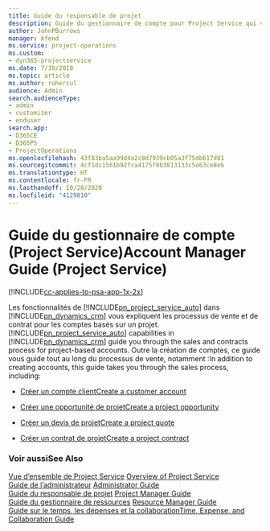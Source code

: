 ```yaml
---
title: Guide du responsable de projet
description: Guide du gestionnaire de compte pour Project Service qui vous explique les processus de vente et de contrat pour les comptes basés sur un projet
author: JohnPBurrows
manager: kfend
ms.service: project-operations
ms.custom:
- dyn365-projectservice
ms.date: 7/30/2018
ms.topic: article
ms.author: ruhercul
audience: Admin
search.audienceType:
- admin
- customizer
- enduser
search.app:
- D365CE
- D365PS
- ProjectOperations
ms.openlocfilehash: 43f83ba5aa99d4a2c8d7939cb05a3f75db617d61
ms.sourcegitcommit: 4cf1dc1561b92fca4175f0b3813133c5e63ce8e6
ms.translationtype: HT
ms.contentlocale: fr-FR
ms.lasthandoff: 10/28/2020
ms.locfileid: "4129810"
---
```

# <a name="account-manager-guide-project-service"></a><span data-ttu-id="2bab2-103">Guide du gestionnaire de compte (Project Service)</span><span class="sxs-lookup"><span data-stu-id="2bab2-103">Account Manager Guide (Project Service)</span></span>

[!INCLUDE[cc-applies-to-psa-app-1x-2x](../includes/cc-applies-to-psa-app-1x-2x.md)]

<span data-ttu-id="2bab2-104">Les fonctionnalités de [!INCLUDE[pn_project_service_auto](../includes/pn-project-service-auto.md)] dans [!INCLUDE[pn_dynamics_crm](../includes/pn-dynamics-crm.md)] vous expliquent les processus de vente et de contrat pour les comptes basés sur un projet.</span><span class="sxs-lookup"><span data-stu-id="2bab2-104">[!INCLUDE[pn_project_service_auto](../includes/pn-project-service-auto.md)] capabilities in [!INCLUDE[pn_dynamics_crm](../includes/pn-dynamics-crm.md)] guide you through the sales and contracts process for project-based accounts.</span></span> <span data-ttu-id="2bab2-105">Outre la création de comptes, ce guide vous guide tout au long du processus de vente, notamment :</span><span class="sxs-lookup"><span data-stu-id="2bab2-105">In addition to creating accounts, this guide takes you through the sales process, including:</span></span>  
  
-   [<span data-ttu-id="2bab2-106">Créer un compte client</span><span class="sxs-lookup"><span data-stu-id="2bab2-106">Create a customer account</span></span>](../psa/create-customer-account.md)  
  
-   [<span data-ttu-id="2bab2-107">Créer une opportunité de projet</span><span class="sxs-lookup"><span data-stu-id="2bab2-107">Create a project opportunity</span></span>](../psa/create-project-opportunity.md)  
  
-   [<span data-ttu-id="2bab2-108">Créer un devis de projet</span><span class="sxs-lookup"><span data-stu-id="2bab2-108">Create a project quote</span></span>](../psa/create-project-quote.md)  
  
-   [<span data-ttu-id="2bab2-109">Créer un contrat de projet</span><span class="sxs-lookup"><span data-stu-id="2bab2-109">Create a project contract</span></span>](../psa/create-project-contract.md)  
  
  
### <a name="see-also"></a><span data-ttu-id="2bab2-110">Voir aussi</span><span class="sxs-lookup"><span data-stu-id="2bab2-110">See Also</span></span>  
 <span data-ttu-id="2bab2-111">[Vue d’ensemble de Project Service](../psa/overview.md) </span><span class="sxs-lookup"><span data-stu-id="2bab2-111">[Overview of Project Service](../psa/overview.md) </span></span>  
 <span data-ttu-id="2bab2-112">[Guide de l’administrateur](../psa/admin-guide.md) </span><span class="sxs-lookup"><span data-stu-id="2bab2-112">[Administrator Guide](../psa/admin-guide.md) </span></span>  
 <span data-ttu-id="2bab2-113">[Guide du responsable de projet](../psa/project-manager-guide.md) </span><span class="sxs-lookup"><span data-stu-id="2bab2-113">[Project Manager Guide](../psa/project-manager-guide.md) </span></span>  
 <span data-ttu-id="2bab2-114">[Guide du gestionnaire de ressources](../psa/resource-manager-guide.md) </span><span class="sxs-lookup"><span data-stu-id="2bab2-114">[Resource Manager Guide](../psa/resource-manager-guide.md) </span></span>  
 [<span data-ttu-id="2bab2-115">Guide sur le temps, les dépenses et la collaboration</span><span class="sxs-lookup"><span data-stu-id="2bab2-115">Time, Expense, and Collaboration Guide</span></span>](../psa/time-expense-collaboration-guide.md)
